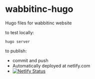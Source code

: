# wabbitinc-hugo
Hugo files for wabbitinc website

to test locally:
```
hugo server
```

to publish:
- commit and push
- Automatically deployed at netlify.com
- [![Netlify Status](https://api.netlify.com/api/v1/badges/d91a952b-dd42-46f1-a789-ebb6f15eeb6b/deploy-status)](https://app.netlify.com/sites/suspicious-kalam-c9e593/deploys)
